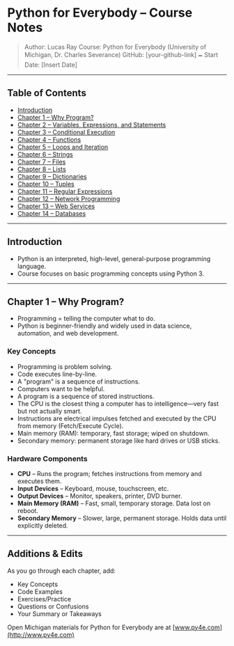# Python for Everybody – Course Notes

> Author: Lucas Ray
> Course: Python for Everybody (University of Michigan, Dr. Charles Severance)
> GitHub: \[your-github-link]
> 🗕️ Start Date: \[Insert Date]

---

##  Table of Contents

* [Introduction](#introduction)
* [Chapter 1 – Why Program?](#chapter-1--why-program)
* [Chapter 2 – Variables, Expressions, and Statements](#chapter-2--variables-expressions-and-statements)
* [Chapter 3 – Conditional Execution](#chapter-3--conditional-execution)
* [Chapter 4 – Functions](#chapter-4--functions)
* [Chapter 5 – Loops and Iteration](#chapter-5--loops-and-iteration)
* [Chapter 6 – Strings](#chapter-6--strings)
* [Chapter 7 – Files](#chapter-7--files)
* [Chapter 8 – Lists](#chapter-8--lists)
* [Chapter 9 – Dictionaries](#chapter-9--dictionaries)
* [Chapter 10 – Tuples](#chapter-10--tuples)
* [Chapter 11 – Regular Expressions](#chapter-11--regular-expressions)
* [Chapter 12 – Network Programming](#chapter-12--network-programming)
* [Chapter 13 – Web Services](#chapter-13--web-services)
* [Chapter 14 – Databases](#chapter-14--databases)

---

##  Introduction

* Python is an interpreted, high-level, general-purpose programming language.
* Course focuses on basic programming concepts using Python 3.

---

## Chapter 1 – Why Program?

* Programming = telling the computer what to do.
* Python is beginner-friendly and widely used in data science, automation, and web development.

###  Key Concepts

* Programming is problem solving.
* Code executes line-by-line.
* A "program" is a sequence of instructions.
* Computers want to be helpful.
* A program is a sequence of stored instructions.
* The CPU is the closest thing a computer has to intelligence—very fast but not actually smart.
* Instructions are electrical impulses fetched and executed by the CPU from memory (Fetch/Execute Cycle).
* Main memory (RAM): temporary, fast storage; wiped on shutdown.
* Secondary memory: permanent storage like hard drives or USB sticks.

###  Hardware Components

* **CPU** – Runs the program; fetches instructions from memory and executes them.
* **Input Devices** – Keyboard, mouse, touchscreen, etc.
* **Output Devices** – Monitor, speakers, printer, DVD burner.
* **Main Memory (RAM)** – Fast, small, temporary storage. Data lost on reboot.
* **Secondary Memory** – Slower, large, permanent storage. Holds data until explicitly deleted.

---

##  Additions & Edits

As you go through each chapter, add:

*  Key Concepts
*  Code Examples
*  Exercises/Practice
*  Questions or Confusions
*  Your Summary or Takeaways

Open Michigan materials for Python for Everybody are at [www.py4e.com](http://www.py4e.com)
